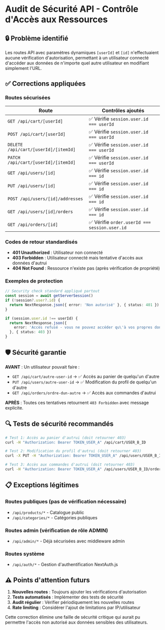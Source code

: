 # Audit de Sécurité API - Contrôle d'Accès aux Ressources

## 🔒 Problème identifié

Les routes API avec paramètres dynamiques `[userId]` et `[id]` n'effectuaient aucune vérification d'autorisation, permettant à un utilisateur connecté d'accéder aux données de n'importe quel autre utilisateur en modifiant simplement l'URL.

## ✅ Corrections appliquées

### Routes sécurisées

| Route | Contrôles ajoutés |
|-------|-------------------|
| `GET /api/cart/[userId]` | ✅ Vérifie `session.user.id === userId` |
| `POST /api/cart/[userId]` | ✅ Vérifie `session.user.id === userId` |
| `DELETE /api/cart/[userId]/[itemId]` | ✅ Vérifie `session.user.id === userId` |
| `PATCH /api/cart/[userId]/[itemId]` | ✅ Vérifie `session.user.id === userId` |
| `GET /api/users/[id]` | ✅ Vérifie `session.user.id === id` |
| `PUT /api/users/[id]` | ✅ Vérifie `session.user.id === id` |
| `POST /api/users/[id]/addresses` | ✅ Vérifie `session.user.id === id` |
| `GET /api/users/[id]/orders` | ✅ Vérifie `session.user.id === id` |
| `GET /api/orders/[id]` | ✅ Vérifie `order.userId === session.user.id` |

### Codes de retour standardisés

- **401 Unauthorized** : Utilisateur non connecté
- **403 Forbidden** : Utilisateur connecté mais tentative d'accès aux données d'autrui
- **404 Not Found** : Ressource n'existe pas (après vérification de propriété)

### Exemples de protection

```typescript
// Security check standard appliqué partout
const session = await getServerSession()
if (!session?.user?.id) {
  return NextResponse.json({ error: 'Non autorisé' }, { status: 401 })
}

if (session.user.id !== userId) {
  return NextResponse.json({ 
    error: 'Accès refusé - vous ne pouvez accéder qu\'à vos propres données' 
  }, { status: 403 })
}
```

## 🛡️ Sécurité garantie

**AVANT** : Un utilisateur pouvait faire :
- `GET /api/cart/autre-user-id` → ✅ Accès au panier de quelqu'un d'autre
- `PUT /api/users/autre-user-id` → ✅ Modification du profil de quelqu'un d'autre
- `GET /api/orders/ordre-dun-autre` → ✅ Accès aux commandes d'autrui

**APRÈS** : Toutes ces tentatives retournent `403 Forbidden` avec message explicite.

## 🔍 Tests de sécurité recommandés

```bash
# Test 1: Accès au panier d'autrui (doit retourner 403)
curl -H "Authorization: Bearer TOKEN_USER_A" /api/cart/USER_B_ID

# Test 2: Modification du profil d'autrui (doit retourner 403)
curl -X PUT -H "Authorization: Bearer TOKEN_USER_A" /api/users/USER_B_ID

# Test 3: Accès aux commandes d'autrui (doit retourner 403)
curl -H "Authorization: Bearer TOKEN_USER_A" /api/users/USER_B_ID/orders
```

## 📋 Exceptions légitimes

### Routes publiques (pas de vérification nécessaire)
- `/api/products/*` - Catalogue public
- `/api/categories/*` - Catégories publiques

### Routes admin (vérification de rôle ADMIN)
- `/api/admin/*` - Déjà sécurisées avec middleware admin

### Routes système
- `/api/auth/*` - Gestion d'authentification NextAuth.js

## ⚠️ Points d'attention futurs

1. **Nouvelles routes** : Toujours ajouter les vérifications d'autorisation
2. **Tests automatisés** : Implémenter des tests de sécurité
3. **Audit régulier** : Vérifier périodiquement les nouvelles routes
4. **Rate limiting** : Considérer l'ajout de limitations par IP/utilisateur

Cette correction élimine une faille de sécurité critique qui aurait pu permettre l'accès non autorisé aux données sensibles des utilisateurs.
